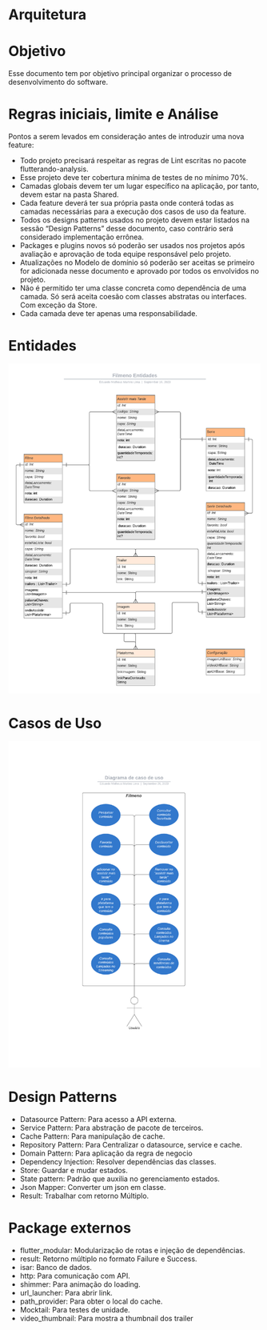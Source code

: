 # Arquitetura

# Objetivo

Esse documento tem por objetivo principal organizar o processo de desenvolvimento do software.

# Regras iniciais, limite e Análise

Pontos a serem levados em consideração antes de introduzir uma nova feature:

- Todo projeto precisará respeitar as regras de Lint escritas no pacote flutterando-analysis.
- Esse projeto deve ter cobertura mínima de testes de no mínimo 70%.
- Camadas globais devem ter um lugar específico na aplicação, por tanto, devem estar na pasta Shared.
- Cada feature deverá ter sua própria pasta onde conterá todas as camadas necessárias para a execução dos casos de uso da feature.
- Todos os designs patterns usados no projeto devem estar listados na sessão “Design Patterns” desse documento, caso contrário será considerado implementação errônea.
- Packages e plugins novos só poderão ser usados nos projetos após avaliação e aprovação de toda equipe responsável pelo projeto.
- Atualizações no Modelo de domínio só poderão ser aceitas se primeiro for adicionada nesse documento e aprovado por todos os envolvidos no projeto.
- Não é permitido ter uma classe concreta como dependência de uma camada. Só será aceita coesão com classes abstratas ou interfaces. Com exceção da Store.
- Cada camada deve ter apenas uma responsabilidade.



# Entidades

![image](diagrama_entidades.png)

# Casos de Uso

![image](diagrama_caso_de_uso.png)

# Design Patterns
- Datasource Pattern: Para acesso a API externa.
- Service Pattern: Para abstração de pacote de terceiros.
- Cache Pattern: Para manipulação de cache.
- Repository Pattern: Para Centralizar o datasource, service e cache.
- Domain Pattern: Para aplicação da regra de negocio
- Dependency Injection: Resolver dependências das classes.
- Store: Guardar e mudar estados.
- State pattern: Padrão que auxilia no gerenciamento estados.
- Json Mapper: Converter um json em classe.
- Result: Trabalhar com retorno Múltiplo.


# Package externos

- flutter_modular: Modularização de rotas e injeção de dependências.
- result: Retorno múltiplo no formato Failure e Success.
- isar: Banco de dados.
- http: Para comunicação com API.
- shimmer: Para animação do loading.
- url_launcher: Para abrir link.
- path_provider: Para obter o local do cache.
- Mocktail: Para testes de unidade.
- video_thumbnail: Para mostra a thumbnail dos trailer
